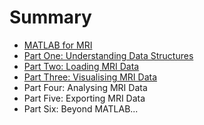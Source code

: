 # Summary

* [MATLAB for MRI](README.md)
* [Part One: Understanding Data Structures](part_one_understanding_data_structures.md)
* [Part Two: Loading MRI Data](part_two_loading_mri_data.md)
* [Part Three: Visualising MRI Data](part_three_visualising_mri_data.md)
* Part Four: Analysing MRI Data
* Part Five: Exporting MRI Data
* Part Six: Beyond MATLAB...


